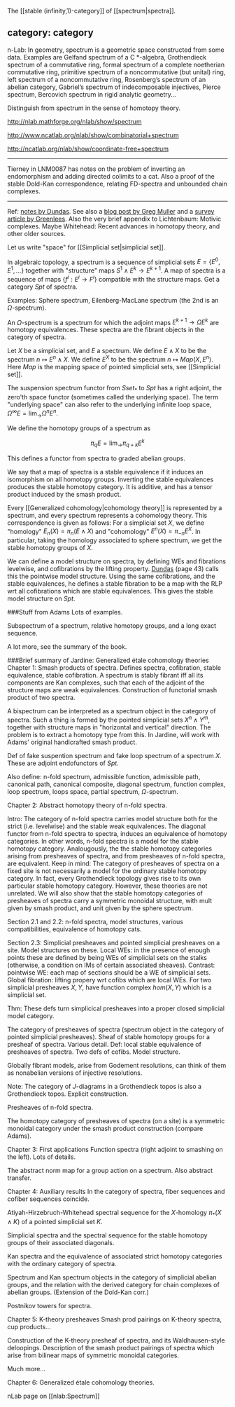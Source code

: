 The [[stable (infinity,1)-category]] of [[spectrum|spectra]].

category: category
---
n-Lab: In geometry, spectrum is a geometric space constructed from some data. Examples are Gelfand spectrum of a C *-algebra, Grothendieck spectrum of a commutative ring, formal spectrum of a complete noetherian commutative ring, primitive spectrum of a noncommutative (but unital) ring, left spectrum of a noncommutative ring, Rosenberg’s spectrum of an abelian category, Gabriel’s spectrum of indecomposable injectives, Pierce spectrum, Bercovich spectrum in rigid analytic geometry…

Distinguish from spectrum in the sense of homotopy theory.

<http://nlab.mathforge.org/nlab/show/spectrum>

<http://www.ncatlab.org/nlab/show/combinatorial+spectrum>

<http://ncatlab.org/nlab/show/coordinate-free+spectrum>

---

Tierney in LNM0087 has notes on the problem of inverting an endomorphism and adding directed colimits to a cat. Also a proof of the stable Dold-Kan correspondence, relating FD-spectra and unbounded chain complexes.

---

Ref: [notes by Dundas](http://www.math.ntnu.no/~dundas/talk/nordfjord.pdf). See also a [blog post by Greg Muller](http://cornellmath.wordpress.com/2007/09/08/wanted-intuition-for-spectra/) and a [survey article by Greenlees](http://front.math.ucdavis.edu/0609.5452). Also the very brief appendix to Lichtenbaum: Motivic complexes. Maybe Whitehead: Recent advances in homotopy theory, and other older sources.

Let us write "space" for [[Simplicial set|simplicial set]].

In algebraic topology, a spectrum is a sequence of simplicial sets $E = \{ E^0 , E^1, \ldots \}$ together with "structure" maps $S^1 \wedge E^k \to E^{k+1}$. A map of spectra is a sequence of maps $\{ f^i : E^i \to F^i \}$ compatible with the structure maps. Get a category $Spt$ of spectra.

Examples: Sphere spectrum, Eilenberg-MacLane spectrum (the 2nd is an $\Omega$-spectrum).

An $\Omega$-spectrum is a spectrum for which the adjoint maps $E^{k+1} \to \Omega E^k$ are homotopy equivalences. These spectra are the fibrant objects in the category of spectra.

Let $X$ be a simplicial set, and $E$ a spectrum. We define $E \wedge X$ to be the spectrum $n \mapsto E^n \wedge X$. We define $E^X$ to be the spectrum $n \mapsto Map(X, E^n)$. Here $Map$ is the mapping space of pointed simplicial sets, see [[Simplicial set]].

The suspension spectrum functor from $Sset_*$ to $Spt$ has a right adjoint, the zero'th space functor (sometimes called the underlying space). The term "underlying space" can also refer to the underlying infinite loop space, $\Omega^{\infty} E = \lim_{\to} \Omega^n E^n$.

We define the homotopy groups of a spectrum as

$$\pi_q E = \lim_{\to } \pi_{q+k} E^k
$$

This defines a functor from spectra to graded abelian groups.

We say that a map of spectra is a stable equivalence if it induces an isomorphism on all homotopy groups. Inverting the stable equivalences produces the stable homotopy category. It is additive, and has a tensor product induced by the smash product.

Every [[Generalized cohomology|cohomology theory]] is represented by a spectrum, and every spectrum represents a cohomology theory. This correspondence is given as follows: For a simplicial set $X$, we define "homology" $E_n(X) = \pi_n(E \wedge X)$ and "cohomology" $E^n(X) = \pi_{-n} E^X$. In particular, taking the homology associated to sphere spectrum, we get the stable homotopy groups of $X$.

We can define a model structure on spectra, by defining WEs and fibrations levelwise, and cofibrations by the lifting property. [Dundas](http://www.math.ntnu.no/~dundas/talk/nordfjord.pdf) (page 43) calls this the pointwise model structure. Using the same cofibrations, and the stable equivalences, he defines a stable fibration to be a map with the RLP wrt all cofibrations which are stable equivalences. This gives the stable model structure on $Spt$.

###Stuff from Adams
Lots of examples.

Subspectrum of a spectrum, relative homotopy groups, and a long exact sequence.

A lot more, see the summary of the book.

###Brief summary of Jardine: Generalized étale cohomology theories
Chapter 1: Smash products of spectra. Defines spectra, cofibration, stable equivalence, stable cofibration. A spectrum is stably fibrant iff all its components are Kan complexes, such that each of the adjoint of the structure maps are weak equivalences. Construction of functorial smash product of two spectra.

A bispectrum can be interpreted as a spectrum object in the category of spectra. Such a thing is formed by the pointed simplicial sets $X^n \wedge Y^m$, together with structure maps in "horizontal and vertical" direction. The problem is to extract a homotopy type from this. In Jardine, will work with Adams' original handicrafted smash product.

Def of fake suspention spectrum and fake loop spectrum of a spectrum $X$. These are adjoint endofunctors of $Spt$.

Also define: n-fold spectrum, admissible function, admissible path, canonical path, canonical composite, diagonal spectrum, function complex, loop spectrum, loops space, partial spectrum, $\Omega$-spectrum.

Chapter 2: Abstract homotopy theory of n-fold spectra. 

Intro: The category of n-fold spectra carries model structure both for the strict (i.e. levelwise) and the stable weak equivalences. The diagonal functor from n-fold spectra to spectra, induces an equivalence of homotopy categories. In other words, n-fold spectra is a model for the stable homotopy category. Analougously, the the stable homotopy categories arising from presheaves of spectra, and from presheaves of n-fold spectra, are equivalent. Keep in mind: The category of presheaves of spectra on a fixed site is not necessarily a model for the ordinary stable homotopy category. In fact, every Grothendieck topology gives rise to its own particular stable homotopy category. However, these theories are not unrelated. We will also show that the stable homotopy categories of presheaves of spectra carry a symmetric monoidal structure, with mult given by smash product, and unit given by the sphere spectrum.

Section 2.1 and 2.2: n-fold spectra, model structures, various compatibilities, equivalence of homotopy cats. 

Section 2.3: Simplicial presheaves and pointed simplicial presheaves on a site. Model structures on these. Local WEs: in the presence of enough points these are defined by being WEs of simplicial sets on the stalks (otherwise, a condition on IMs of certain associated sheaves). Contrast: pointwise WE: each map of sections should be a WE of simplicial sets. Global fibration: lifting propery wrt cofibs which are local WEs. For two simplicial presheaves $X, Y$, have function complex $hom(X,Y)$ which is a simplicial set.

Thm: These defs turn simplicical presheaves into a proper closed simplicial model category.

The category of presheaves of spectra (spectrum object in the category of pointed simplicial presheaves). Sheaf of stable homotopy groups for a presheaf of spectra. Various detail. Def: local stable equivalence of presheaves of spectra. Two defs of cofibs. Model structure.

Globally fibrant models, arise from Godement resolutions, can think of them as nonabelian versions of injective resolutions.

Note: The category of $J$-diagrams in a Grothendieck topos is also a Grothendieck topos. Explicit construction.

Presheaves of n-fold spectra.

The homotopy category of presheaves of spectra (on a site) is a symmetric monoidal category under the smash product construction (compare Adams).

Chapter 3: First applications
Function spectra (right adjoint to smashing on the left). Lots of details.

The abstract norm map for a group action on a spectrum. Also abstract transfer.

Chapter 4: Auxiliary results
In the category of spectra, fiber sequences and cofiber sequences coincide.

Atiyah-Hirzebruch-Whitehead spectral sequence for the $X$-homology $\pi_*(X \wedge K)$ of a pointed simplicial set $K$.

Simplicial spectra and the spectral sequence for the stable homotopy groups of their associated diagonals.

Kan spectra and the equivalence of associated strict homotopy categories with the ordinary category of spectra.

Spectrum and Kan spectrum objects in the category of simplicial abelian groups, and the relation with the derived category for chain complexes of abelian groups. (Extension of the Dold-Kan corr.)

Postnikov towers for spectra.

Chapter 5: K-theory presheaves
Smash prod pairings on K-theory spectra, cup products...

Construction of the K-theory presheaf of spectra, and its Waldhausen-style deloopings. Description of the smash product pairings of spectra which arise from bilinear maps of symmetric monoidal categories.

Much more...

Chapter 6: Generalized étale cohomology theories.

nLab page on [[nlab:Spectrum]]

